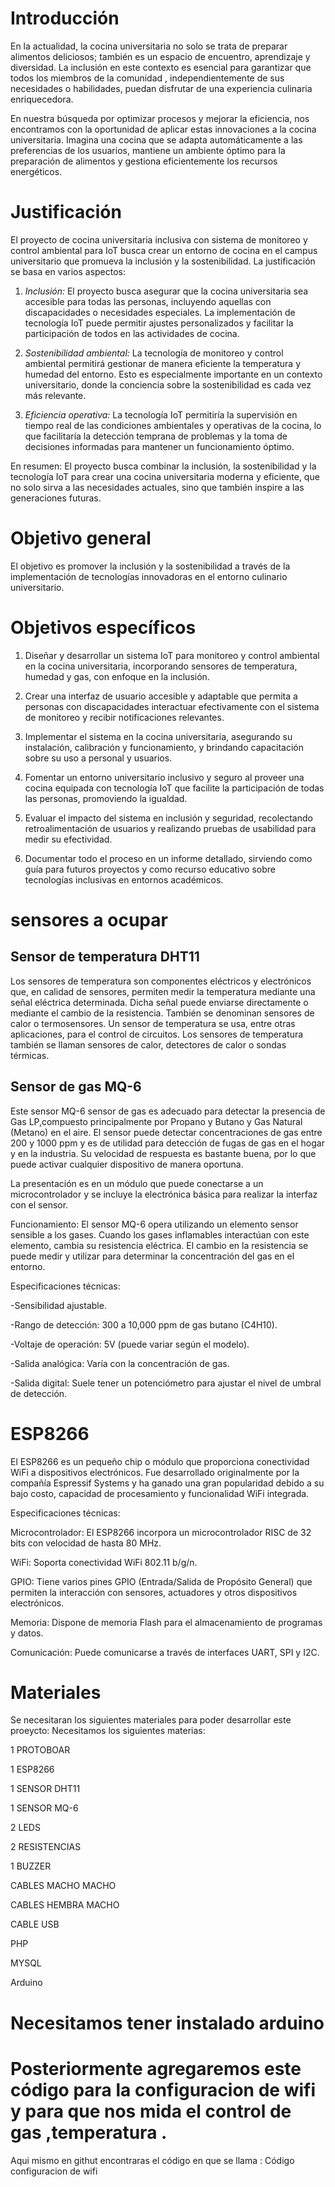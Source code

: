 

# Introducción

En la actualidad, la cocina universitaria no solo se trata de preparar alimentos deliciosos; también es un espacio de encuentro, aprendizaje y diversidad. La inclusión en este contexto es esencial para garantizar que todos 
los miembros de la comunidad , independientemente de sus necesidades o habilidades, puedan disfrutar de una experiencia culinaria enriquecedora.

En nuestra búsqueda por optimizar procesos y mejorar la eficiencia, nos encontramos con la oportunidad de aplicar estas innovaciones a la cocina universitaria. Imagina una cocina que se adapta automáticamente a las preferencias de los usuarios, mantiene un ambiente óptimo para la preparación de alimentos y gestiona eficientemente los recursos energéticos.

# Justificación
El proyecto de cocina universitaria inclusiva con sistema de monitoreo y control ambiental para IoT busca crear
un entorno de cocina en el campus universitario que promueva la inclusión y la sostenibilidad. 
La justificación se basa en varios aspectos:


1. *Inclusión:* El proyecto busca asegurar que la cocina universitaria sea accesible para todas las personas,
incluyendo aquellas con discapacidades o necesidades especiales. La implementación de tecnología IoT puede
permitir ajustes personalizados y facilitar la participación de todos en las actividades de cocina.

2. *Sostenibilidad ambiental:* La tecnología de monitoreo y control ambiental permitirá gestionar de manera
eficiente la temperatura y humedad del entorno. Esto es especialmente importante en un contexto universitario,
donde la conciencia sobre la sostenibilidad es cada vez más relevante.

3. *Eficiencia operativa:* La tecnología IoT permitiría la supervisión en tiempo real de las condiciones ambientales 
y operativas de la cocina, lo que facilitaría la detección temprana de problemas y la toma de decisiones informadas 
para mantener un funcionamiento óptimo.

En resumen:
El proyecto busca combinar la inclusión, la sostenibilidad y la tecnología IoT para crear una cocina universitaria 
moderna y eficiente, que no solo sirva a las necesidades actuales, sino que también inspire a las generaciones futuras.

# Objetivo general 


El objetivo es promover la inclusión y la sostenibilidad a través de la implementación de tecnologías innovadoras en el entorno culinario universitario.

  # Objetivos específicos



1. Diseñar y desarrollar un sistema IoT para monitoreo y control ambiental en la cocina universitaria, incorporando sensores de temperatura, humedad y gas, con enfoque en la inclusión.
 

2. Crear una interfaz de usuario accesible y adaptable que permita a personas con discapacidades interactuar efectivamente con el sistema de monitoreo y recibir notificaciones relevantes.
 

3. Implementar el sistema en la cocina universitaria, asegurando su instalación, calibración y funcionamiento, y brindando capacitación sobre su uso a personal y usuarios.
 

4. Fomentar un entorno universitario inclusivo y seguro al proveer una cocina equipada con tecnología IoT que facilite la participación de todas las personas, promoviendo la igualdad.
 

5. Evaluar el impacto del sistema en inclusión y seguridad, recolectando retroalimentación de usuarios y realizando pruebas de usabilidad para medir su efectividad.
 

6. Documentar todo el proceso en un informe detallado, sirviendo como guía para futuros proyectos y como recurso educativo sobre tecnologías inclusivas en entornos académicos.

# sensores a  ocupar 

## Sensor de temperatura DHT11

Los sensores de temperatura son componentes eléctricos y electrónicos que, en calidad de sensores, permiten medir la temperatura mediante una señal eléctrica determinada. Dicha señal puede enviarse directamente o mediante el cambio de la resistencia. También se denominan sensores de calor o termosensores. Un sensor de temperatura se usa, entre otras aplicaciones, para el control de circuitos. Los sensores de temperatura también se llaman sensores de calor, detectores de calor o sondas térmicas.

## Sensor de gas MQ-6  

Este  sensor MQ-6 sensor de gas es adecuado para detectar la presencia de Gas LP,compuesto principalmente por Propano y Butano y Gas Natural (Metano) en el aire. El sensor puede detectar concentraciones de gas entre 200 y 1000 ppm y es de utilidad para detección de fugas de gas en el hogar y en la industria. Su velocidad de respuesta es bastante buena, por lo que puede activar cualquier dispositivo de manera oportuna.

La presentación es en un módulo que puede conectarse a un microcontrolador y se incluye la electrónica básica para realizar la interfaz con el sensor.

Funcionamiento: El sensor MQ-6 opera utilizando un elemento sensor sensible a los gases. Cuando los gases inflamables interactúan con este elemento, cambia su resistencia eléctrica. El cambio en la resistencia se puede medir y utilizar para determinar la concentración del gas en el entorno.

Especificaciones técnicas:

-Sensibilidad ajustable.

-Rango de detección: 300 a 10,000 ppm de gas butano (C4H10).

-Voltaje de operación: 5V (puede variar según el modelo).

-Salida analógica: Varía con la concentración de gas.

-Salida digital: Suele tener un potenciómetro para ajustar el nivel de umbral de detección.

# ESP8266

El ESP8266 es un pequeño chip o módulo que proporciona conectividad WiFi a dispositivos electrónicos. Fue desarrollado originalmente por la compañía Espressif Systems y ha ganado una gran popularidad debido a su bajo costo, capacidad de procesamiento y funcionalidad WiFi integrada.

Especificaciones técnicas:

Microcontrolador: El ESP8266 incorpora un microcontrolador RISC de 32 bits con velocidad de hasta 80 MHz.

WiFi: Soporta conectividad WiFi 802.11 b/g/n.

GPIO: Tiene varios pines GPIO (Entrada/Salida de Propósito General) que permiten la interacción con sensores, actuadores y otros dispositivos electrónicos.

Memoria: Dispone de memoria Flash para el almacenamiento de programas y datos.

Comunicación: Puede comunicarse a través de interfaces UART, SPI y I2C.

# Materiales 

Se necesitaran los siguientes materiales para poder desarrollar este proeycto:
Necesitamos los siguientes materias:

1 PROTOBOAR

1  ESP8266 

1 SENSOR DHT11

1 SENSOR MQ-6

2 LEDS

2 RESISTENCIAS

1 BUZZER 

CABLES MACHO MACHO 

CABLES HEMBRA MACHO

CABLE USB

PHP

MYSQL

Arduino

# Necesitamos tener instalado  arduino 

# Posteriormente agregaremos este código para la configuracion de wifi y para que nos mida el control de gas ,temperatura .
  Aqui mismo en githut encontraras el código en que se llama :
  Código configuracion de wifi



